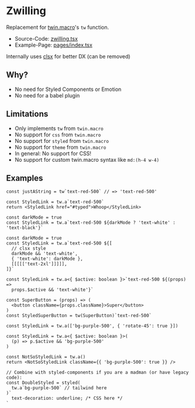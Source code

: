 # Zwilling

Replacement for [twin.macro](https://github.com/ben-rogerson/twin.macro)'s `tw` function.

- Source-Code: [zwilling.tsx](/src/lib/zwilling.tsx)
- Example-Page: [pages/index.tsx](/src/pages/index.tsx)

Internally uses [clsx](https://www.npmjs.com/package/clsx) for better DX (can be removed)

## Why?

- No need for Styled Components or Emotion
- No need for a babel plugin

## Limitations

- Only implements `tw` from `twin.macro`
- No support for `css` from `twin.macro`
- No support for `styled` from `twin.macro`
- No support for `theme` from `twin.macro`
- In general: No support for CSS!
- No support for custom twin.macro syntax like `md:(h-4 w-4)`

## Examples

```tsx
const justAString = tw`text-red-500` // => 'text-red-500'
```

```tsx
const StyledLink = tw.a`text-red-500`
return <StyledLink href="#typed">Whoop</StyledLink>
```

```tsx
const darkMode = true
const StyledLink = tw.a`text-red-500 ${darkMode ? 'text-white' : 'text-black'}`
```

```tsx
const darkMode = true
const StyledLink = tw.a`text-red-500 ${[
  // clsx style
  darkMode && 'text-white',
  { 'text-white': darkMode },
  [[[[['text-2xl']]]]],
]}`
```

```tsx
const StyledLink = tw.a<{ $active: boolean }>`text-red-500 ${(props) =>
  props.$active && 'text-white'}`
```

```tsx
const SuperButton = (props) => (
  <button className={props.className}>Super</button>
)
const StyledSuperButton = tw(SuperButton)`text-red-500`
```

```tsx
const StyledLink = tw.a(['bg-purple-500', { 'rotate-45': true }])
```

```tsx
const StyledLink = tw.a<{ $active: boolean }>(
  (p) => p.$active && 'bg-purple-500'
)
```

```tsx
const NotSoStyledLink = tw.a()
return <NotSoStyledLink className={{ 'bg-purple-500': true }} />
```

```tsx
// Combine with styled-components if you are a madman (or have legacy code):
const DoubleStyled = styled(
  tw.a`bg-purple-500` // tailwind here
)`
  text-decoration: underline; /* CSS here */
`
```
